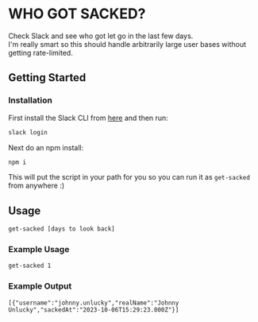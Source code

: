 # WHO GOT SACKED?

Check Slack and see who got let go in the last few days.
<br>
I'm really smart so this should handle arbitrarily large user bases without getting rate-limited.

## Getting Started

### Installation

First install the Slack CLI from [here](https://api.slack.com/automation/cli/install) and then run:

```sh
slack login
```

Next do an npm install:

```sh
npm i
```

This will put the script in your path for you so you can run it as `get-sacked` from anywhere :)

## Usage

```sh
get-sacked [days to look back]
```

### Example Usage

```sh
get-sacked 1
```

### Example Output

```
[{"username":"johnny.unlucky","realName":"Johnny Unlucky","sackedAt":"2023-10-06T15:29:23.000Z"}]

```
